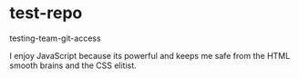 # test-repo
testing-team-git-access

I enjoy JavaScript because its powerful and keeps me safe from the HTML 
smooth brains and the CSS elitist. 

